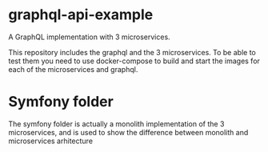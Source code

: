 # graphql-api-example
A GraphQL implementation with 3 microservices.

This repository includes the graphql and the 3 microservices.
To be able to test them you need to use docker-compose to build and start the images for each of the microservices and graphql.

# Symfony folder
The symfony folder is actually a monolith implementation of the 3 microservices, and is used to show the difference between monolith and microservices arhitecture
